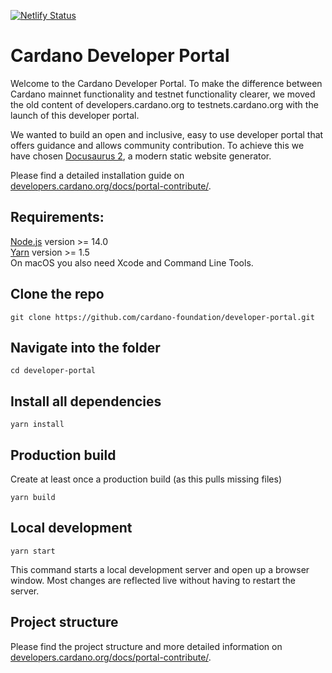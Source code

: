 [![Netlify Status](https://api.netlify.com/api/v1/badges/8d3fae14-1136-4a30-8224-f5602a5a2360/deploy-status)](https://app.netlify.com/sites/staging-dev-portal/deploys)

# Cardano Developer Portal

Welcome to the Cardano Developer Portal. To make the difference between Cardano mainnet functionality and testnet functionality clearer, we moved the old content of developers.cardano.org to testnets.cardano.org with the launch of this developer portal.

We wanted to build an open and inclusive, easy to use developer portal that offers guidance and allows community contribution. To achieve this we have chosen [Docusaurus 2](https://v2.docusaurus.io/), a modern static website generator.

Please find a detailed installation guide on [developers.cardano.org/docs/portal-contribute/](https://developers.cardano.org/docs/portal-contribute/). 


## Requirements:  

[Node.js](https://nodejs.org/en/download/) version >= 14.0  
[Yarn](https://yarnpkg.com/en/) version >= 1.5  
On macOS you also need Xcode and Command Line Tools.


## Clone the repo

```console
git clone https://github.com/cardano-foundation/developer-portal.git
```

## Navigate into the folder

```console
cd developer-portal
```

## Install all dependencies

```console
yarn install
```

## Production build 

Create at least once a production build (as this pulls missing files)

```console
yarn build
```

## Local development

```console
yarn start
```

This command starts a local development server and open up a browser window. Most changes are reflected live without having to restart the server.

## Project structure 

Please find the project structure and more detailed information on [developers.cardano.org/docs/portal-contribute/](https://developers.cardano.org/docs/portal-contribute/#project-structure).
